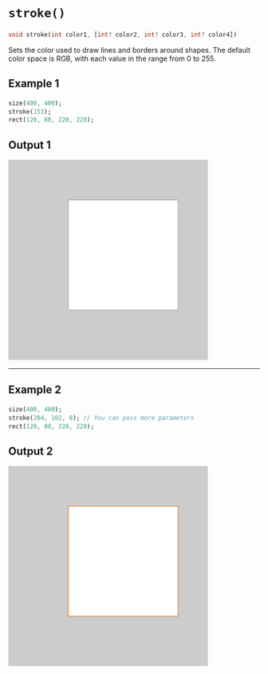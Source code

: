 # `stroke()`

```dart
void stroke(int color1, [int? color2, int? color3, int? color4])
```

Sets the color used to draw lines and borders around shapes. The default color space is RGB, with each value in the range from 0 to 255.

## Example 1

```dart
size(400, 400);
stroke(153);
rect(120, 80, 220, 220);
```

## Output 1

<img src="./_images/stroke_1.png" width="400" height="400" />

<hr>

## Example 2

```dart
size(400, 400);
stroke(204, 102, 0); // You can pass more parameters
rect(120, 80, 220, 220);
```

## Output 2

<img src="./_images/stroke_2.png" width="400" height="400" />
